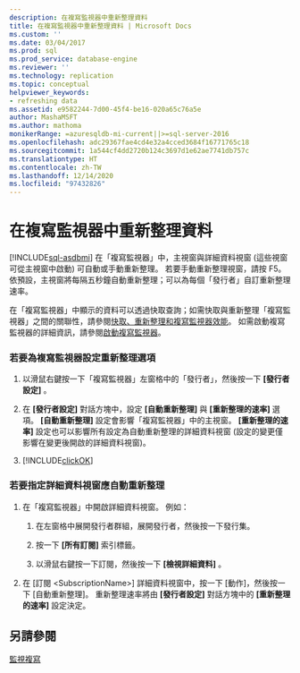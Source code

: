 ```yaml
---
description: 在複寫監視器中重新整理資料
title: 在複寫監視器中重新整理資料 | Microsoft Docs
ms.custom: ''
ms.date: 03/04/2017
ms.prod: sql
ms.prod_service: database-engine
ms.reviewer: ''
ms.technology: replication
ms.topic: conceptual
helpviewer_keywords:
- refreshing data
ms.assetid: e9582244-7d00-45f4-be16-020a65c76a5e
author: MashaMSFT
ms.author: mathoma
monikerRange: =azuresqldb-mi-current||>=sql-server-2016
ms.openlocfilehash: adc29367fae4cd4e32a4cced3684f16771765c18
ms.sourcegitcommit: 1a544cf4dd2720b124c3697d1e62ae7741db757c
ms.translationtype: HT
ms.contentlocale: zh-TW
ms.lasthandoff: 12/14/2020
ms.locfileid: "97432826"
---
```

# <a name="refresh-data-in-replication-monitor"></a>在複寫監視器中重新整理資料
[!INCLUDE[sql-asdbmi](../../../includes/applies-to-version/sql-asdbmi.md)]
  在「複寫監視器」中，主視窗與詳細資料視窗 (這些視窗可從主視窗中啟動) 可自動或手動重新整理。 若要手動重新整理視窗，請按 F5。 依預設，主視窗將每隔五秒鐘自動重新整理；可以為每個「發行者」自訂重新整理速率。  
  
 在「複寫監視器」中顯示的資料可以透過快取查詢；如需快取與重新整理「複寫監視器」之間的關聯性，請參閱[快取、重新整理和複寫監視器效能](../../../relational-databases/replication/monitor/caching-refresh-and-replication-monitor-performance.md)。 如需啟動複寫監視器的詳細資訊，請參閱[啟動複寫監視器](../../../relational-databases/replication/monitor/start-the-replication-monitor.md)。  
  
### <a name="to-set-refresh-options-for-replication-monitor"></a>若要為複寫監視器設定重新整理選項
  
1.  以滑鼠右鍵按一下「複寫監視器」左窗格中的「發行者」，然後按一下 **[發行者設定]** 。  
  
2.  在 **[發行者設定]** 對話方塊中，設定 **[自動重新整理]** 與 **[重新整理的速率]** 選項。 **[自動重新整理]** 設定會影響「複寫監視器」中的主視窗。 **[重新整理的速率]** 設定也可以影響所有設定為自動重新整理的詳細資料視窗 (設定的變更僅影響在變更後開啟的詳細資料視窗)。  
  
3.  [!INCLUDE[clickOK](../../../includes/clickok-md.md)]  

### <a name="to-specify-that-a-detail-window-should-automatically-refresh"></a>若要指定詳細資料視窗應自動重新整理  
  
1.  在「複寫監視器」中開啟詳細資料視窗。 例如：  
  
    1.  在左窗格中展開發行者群組，展開發行者，然後按一下發行集。  
  
    2.  按一下 **[所有訂閱]** 索引標籤。  
  
    3.  以滑鼠右鍵按一下訂閱，然後按一下 **[檢視詳細資料]** 。  
  
2.  在 [訂閱 \<SubscriptionName>] 詳細資料視窗中，按一下 [動作]，然後按一下 [自動重新整理]。 重新整理速率將由 **[發行者設定]** 對話方塊中的 **[重新整理的速率]** 設定決定。  
  
## <a name="see-also"></a>另請參閱  
 [監視複寫](../../../relational-databases/replication/monitor/monitoring-replication.md)  
  
  
